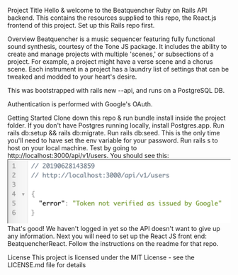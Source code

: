 Project Title
Hello & welcome to the Beatquencher Ruby on Rails API backend. This contains the resources supplied to this repo, the React.js frontend of this project. Set up this Rails repo first.

Overview
Beatquencher is a music sequencer featuring fully functional sound synthesis, courtesy of the Tone JS package. It includes the ability to create and manage projects with multiple 'scenes,' or subsections of a project. For example, a project might have a verse scene and a chorus scene. Each instrument in a project has a laundry list of settings that can be tweaked and modded to your heart's desire.

This was bootstrapped with rails new --api, and runs on a PostgreSQL DB.

Authentication is performed with Google's OAuth.

Getting Started
Clone down this repo & run bundle install inside the project folder.
If you don't have Postgres running locally, install Postgres.app.
Run rails db:setup && rails db:migrate.
Run rails db:seed. This is the only time you'll need to have set the env variable for your password.
Run rails s to host on your local machine.
Test by going to http://localhost:3000/api/v1/users. You should see this:
![alt text](https://raw.githubusercontent.com/wardou2/BeatquencherRails/master/images/users_api_not_loggedin.png)
That's good! We haven't logged in yet so the API doesn't want to give up any information.
Next you will need to set up the React JS front end: BeatquencherReact. Follow the instructions on the readme for that repo.

License
This project is licensed under the MIT License - see the LICENSE.md file for details
